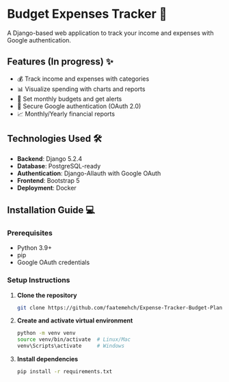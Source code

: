 # Budget Expenses Tracker 🚀

A Django-based web application to track your income and expenses with Google authentication.

## Features (In progress) ✨

- 💰 Track income and expenses with categories
- 📊 Visualize spending with charts and reports
- 📅 Set monthly budgets and get alerts
- 🔐 Secure Google authentication (OAuth 2.0)
- 📈 Monthly/Yearly financial reports

## Technologies Used 🛠️

- **Backend**: Django 5.2.4
- **Database**: PostgreSQL-ready
- **Authentication**: Django-Allauth with Google OAuth
- **Frontend**: Bootstrap 5
- **Deployment**: Docker

## Installation Guide 💻
### Prerequisites
- Python 3.9+
- pip
- Google OAuth credentials
### Setup Instructions
1. **Clone the repository**
   ```bash
   git clone https://github.com/faatemehch/Expense-Tracker-Budget-Planner-Django-Project.git
2. **Create and activate virtual environment**
   ```bash
   python -m venv venv
   source venv/bin/activate  # Linux/Mac
   venv\Scripts\activate     # Windows
4. **Install dependencies**
   ```bash
   pip install -r requirements.txt

